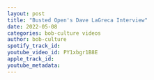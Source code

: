 ```yaml
---
layout: post
title: "Busted Open's Dave LaGreca Interview"
date: 2022-05-08
categories: bob-culture videos
author: bob-culture
spotify_track_id: 
youtube_video_id: PY1xbgr1B8E
apple_track_id: 
youtube_metadata: 
---
```

